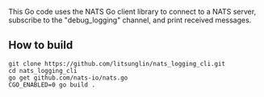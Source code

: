 
This Go code uses the NATS Go client library to connect to a NATS server, subscribe to the "debug_logging" channel, and print received messages.

## How to build
```
git clone https://github.com/litsunglin/nats_logging_cli.git
cd nats_logging_cli
go get github.com/nats-io/nats.go
CGO_ENABLED=0 go build .
```
